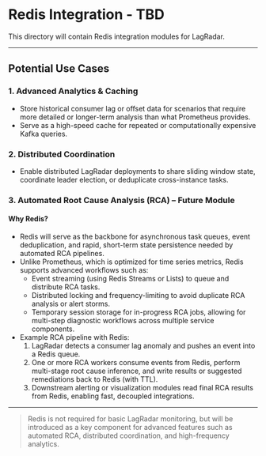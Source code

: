 # Redis Integration - TBD

This directory will contain Redis integration modules for LagRadar.

---

## Potential Use Cases

### 1. Advanced Analytics & Caching

- Store historical consumer lag or offset data for scenarios that require more detailed or longer-term analysis than what Prometheus provides.
- Serve as a high-speed cache for repeated or computationally expensive Kafka queries.

### 2. Distributed Coordination

- Enable distributed LagRadar deployments to share sliding window state, coordinate leader election, or deduplicate cross-instance tasks.

### 3. **Automated Root Cause Analysis (RCA) – Future Module**

#### Why Redis?
- Redis will serve as the backbone for asynchronous task queues, event deduplication, and rapid, short-term state persistence needed by automated RCA pipelines.
- Unlike Prometheus, which is optimized for time series metrics, Redis supports advanced workflows such as:
    - Event streaming (using Redis Streams or Lists) to queue and distribute RCA tasks.
    - Distributed locking and frequency-limiting to avoid duplicate RCA analysis or alert storms.
    - Temporary session storage for in-progress RCA jobs, allowing for multi-step diagnostic workflows across multiple service components.
- Example RCA pipeline with Redis:
    1. LagRadar detects a consumer lag anomaly and pushes an event into a Redis queue.
    2. One or more RCA workers consume events from Redis, perform multi-stage root cause inference, and write results or suggested remediations back to Redis (with TTL).
    3. Downstream alerting or visualization modules read final RCA results from Redis, enabling fast, decoupled integrations.

---

> Redis is not required for basic LagRadar monitoring, but will be introduced as a key component for advanced features such as automated RCA, distributed coordination, and high-frequency analytics.
>
